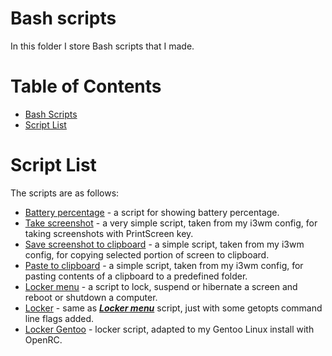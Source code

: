 # Bash scripts

In this folder I store Bash scripts that I made.

Table of Contents
=================
* [Bash Scripts](#Bash-Scripts)
* [Script List](#Script-List)

# Script List

The scripts are as follows:

* [Battery percentage](../Bash/battery_percentage) - a script for showing battery percentage.
* [Take screenshot](../Bash/screenshot) - a very simple script, taken from my i3wm config, for taking screenshots with PrintScreen key.
* [Save screenshot to clipboard](../Bash/screenshot_clipboard) - a simple script, taken from my i3wm config, for copying selected portion of screen to clipboard.
* [Paste to clipboard](../Bash/paste_clipboard) - a simple script, taken from my i3wm config, for pasting contents of a clipboard to a predefined folder.
* [Locker menu](../Bash/locker_menu) - a script to lock, suspend or hibernate a screen and reboot or shutdown a computer.
* [Locker](../Bash/locker) - same as ***[Locker menu](../Bash/locker_menu)*** script, just with some getopts command line flags added.
* [Locker Gentoo](../Bash/locker_gentoo) - locker script, adapted to my Gentoo Linux install with OpenRC.
